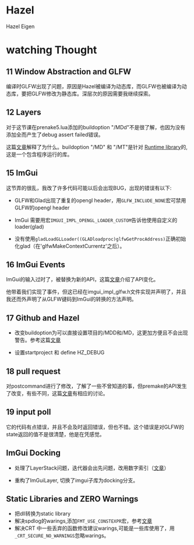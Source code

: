 # Hazel

Hazel Eigen

# watching Thought
## 11 Window Abstraction and GLFW

编译时GLFW出现了问题，原因是Hazel被编译为动态库，而GLFW也被编译为动态库，要把GLFW修改为静态库。深层次的原因需要我继续探索。

## 12 Layers

对于这节课在prenake5.lua添加的buildoption "/MDd"不是很了解，也因为没有添加全而产生了debug assert failed错误。

这篇[文章](https://www.programmersought.com/article/14857274108/)解释了为什么。buildoption "/MD" 和 "/MT"是针对 [Runtime library](https://cppscripts.com/cpp-runtime-library)的,这是一个包含程序运行的库。

## 15 ImGui

这节弄的很乱，我改了许多代码可能以后会出现BUG，出现的错误有以下:

- GLFW和Glad出现了重复的opengl header，用`GLFW_INCLUDE_NONE`宏可禁用GLFW的opengl header

- ImGui 需要用宏`IMGUI_IMPL_OPENGL_LOADER_CUSTOM`告诉他使用自定义的loader(glad)

- 没有使用`gladLoadGLLoader((GLADloadproc)glfwGetProcAddress)`正确初始化glad（在'glfwMakeContextCurrentz'之后）。

## 16 ImGui Events

ImGui的输入过时了，被替换为新的API，这篇[文章](https://github.com/ocornut/imgui/issues/4921)介绍了API变化。

他带着我们实现了事件，但这已经在imgui_impl_glfw.h文件实现并声明了，并且我还而外声明了从GLFW键码到ImGui的转换的方法声明。

## 17 Github and Hazel

- 改变buildoption为可以直接设置项目的/MDD和/MD，这更加方便且不会出现警告。参考这篇[文章](https://github.com/TheCherno/Hazel/issues/15)

- 设置startproject 和 define HZ_DEBUG

## 18 pull request

对postcommand进行了修改，了解了一些不曾知道的事，但premake的API发生了改变，有些不同，这篇[文章](https://github.com/TheCherno/Hazel/issues/9)有相应的讨论。

## 19 input poll

它的代码有点错误，并且不会及时返回错误，但也不错。这个错误是对GLFW的state返回的值不是很清楚，他是在凭感觉。

## ImGui Docking

- 处理了LayerStack问题，迭代器会出先问题，改用数字索引（[文章](https://github.com/TheCherno/Hazel/issues/34)）

- 重构了ImGuiLayer, 切换了imgui子库为docking分支。

## Static Libraries and ZERO Warnings

- 把dll转换为static library
- 解决spdlog的warings,添加`FMT_USE_CONSTEXPR`宏，参考[文章](https://github.com/gabime/spdlog/pull/2859)
- 解决CRT 中一些丢弃的函数修改建议warings,可能是一些库使用了，用`_CRT_SECURE_NO_WARNINGS`忽略warings。